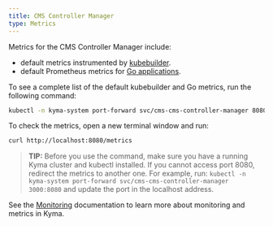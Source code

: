 ```yaml
---
title: CMS Controller Manager
type: Metrics
---
```


Metrics for the CMS Controller Manager include:

- default metrics instrumented by [kubebuilder](https://book.kubebuilder.io/).
- default Prometheus metrics for [Go applications](https://prometheus.io/docs/guides/go-application/).

To see a complete list of the default kubebuilder and Go metrics, run the following command:

```bash
kubectl -n kyma-system port-forward svc/cms-cms-controller-manager 8080
```

To check the metrics, open a new terminal window and run:

```bash
curl http://localhost:8080/metrics
```

> **TIP:** Before you use the command, make sure you have a running Kyma cluster and kubectl installed. If you cannot access port 8080, redirect the metrics to another one. For example, run: `kubectl -n kyma-system port-forward svc/cms-cms-controller-manager 3000:8080` and update the port in the localhost address.

See the [Monitoring](/components/monitoring) documentation to learn more about monitoring and metrics in Kyma.
